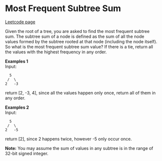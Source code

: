 # Most Frequent Subtree Sum
[Leetcode page](https://leetcode.com/problems/most-frequent-subtree-sum/description)

Given the root of a tree, you are asked to find the most frequent subtree sum.
The subtree sum of a node is defined as the sum of all the node values formed
by the subtree rooted at that node (including the node itself). So what is the
most frequent subtree sum value? If there is a tie, return all the values with
the highest frequency in any order.

**Examples 1**  
Input:

    
    
      5
     /  \
    2   -3
    

return [2, -3, 4], since all the values happen only once, return all of them
in any order.

**Examples 2**  
Input:

    
    
      5
     /  \
    2   -5
    

return [2], since 2 happens twice, however -5 only occur once.

**Note:** You may assume the sum of values in any subtree is in the range of
32-bit signed integer.

